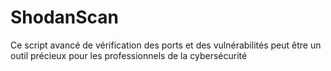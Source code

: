 # ShodanScan
Ce script avancé de vérification des ports et des vulnérabilités peut être un outil précieux pour les professionnels de la cybersécurité
